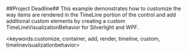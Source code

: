 ##Project Deadline##
This example demonstrates how to customize the way items are rendered in the TimeLine portion of the control and add additional custom elements by creating a custom TimeLineVisualizationBehavior for Silverlight and WPF.

<keywords:customize, container, add, render, timeline, custom, timelinevisualizationbehavior>